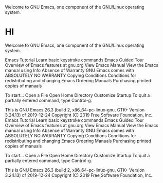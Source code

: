   

Welcome to GNU Emacs, one component of the GNU/Linux operating system.

# HI
Welcome to GNU Emacs, one component of the GNU/Linux operating system.

Emacs Tutorial	Learn basic keystroke commands
Emacs Guided Tour	Overview of Emacs features at gnu.org
View Emacs Manual	View the Emacs manual using Info
Absence of Warranty	GNU Emacs comes with ABSOLUTELY NO WARRANTY
Copying Conditions	Conditions for redistributing and changing Emacs
Ordering Manuals	Purchasing printed copies of manuals

To start...     Open a File     Open Home Directory     Customize Startup
To quit a partially entered command, type Control-g.

This is GNU Emacs 26.3 (build 2, x86_64-pc-linux-gnu, GTK+ Version 3.24.13)
 of 2019-12-24
Copyright (C) 2019 Free Software Foundation, Inc.
Emacs Tutorial	Learn basic keystroke commands
Emacs Guided Tour	Overview of Emacs features at gnu.org
View Emacs Manual	View the Emacs manual using Info
Absence of Warranty	GNU Emacs comes with ABSOLUTELY NO WARRANTY
Copying Conditions	Conditions for redistributing and changing Emacs
Ordering Manuals	Purchasing printed copies of manuals

To start...     Open a File     Open Home Directory     Customize Startup
To quit a partially entered command, type Control-g.

This is GNU Emacs 26.3 (build 2, x86_64-pc-linux-gnu, GTK+ Version 3.24.13)
 of 2019-12-24
Copyright (C) 2019 Free Software Foundation, Inc.
